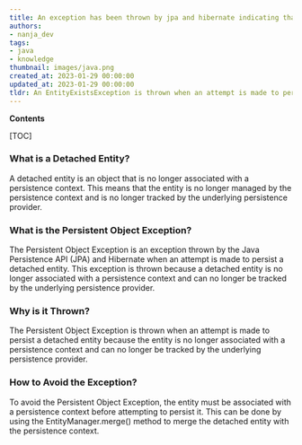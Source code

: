 ```yaml
---
title: An exception has been thrown by jpa and hibernate indicating that an entity which is not attached has been sent to be persisted
authors:
- nanja_dev
tags:
- java
- knowledge
thumbnail: images/java.png
created_at: 2023-01-29 00:00:00
updated_at: 2023-01-29 00:00:00
tldr: An EntityExistsException is thrown when an attempt is made to persist a detached entity, indicating that the entity already exists in the database.
---
```


**Contents**

[TOC]

### What is a Detached Entity? 
A detached entity is an object that is no longer associated with a persistence context. This means that the entity is no longer managed by the persistence context and is no longer tracked by the underlying persistence provider. 

### What is the Persistent Object Exception?
The Persistent Object Exception is an exception thrown by the Java Persistence API (JPA) and Hibernate when an attempt is made to persist a detached entity. This exception is thrown because a detached entity is no longer associated with a persistence context and can no longer be tracked by the underlying persistence provider. 

### Why is it Thrown?
The Persistent Object Exception is thrown when an attempt is made to persist a detached entity because the entity is no longer associated with a persistence context and can no longer be tracked by the underlying persistence provider. 

### How to Avoid the Exception?
To avoid the Persistent Object Exception, the entity must be associated with a persistence context before attempting to persist it. This can be done by using the EntityManager.merge() method to merge the detached entity with the persistence context.
